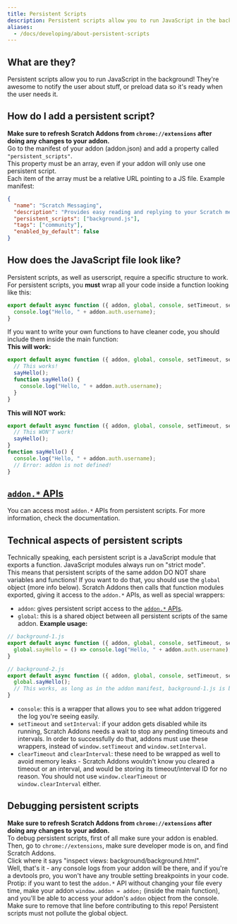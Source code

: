 ```yaml
---
title: Persistent Scripts
description: Persistent scripts allow you to run JavaScript in the background! They're awesome to notify the user about stuff, or preload data so it's ready when the user needs it.
aliases: 
  - /docs/developing/about-persistent-scripts
---
```

## What are they?
Persistent scripts allow you to run JavaScript in the background! They're awesome to notify the user about stuff, or preload data so it's ready when the user needs it.

## How do I add a persistent script?
**Make sure to refresh Scratch Addons from `chrome://extensions` after doing any changes to your addon.**  
Go to the manifest of your addon (addon.json) and add a property called `"persistent_scripts"`.  
This property must be an array, even if your addon will only use one persistent script.  
Each item of the array must be a relative URL pointing to a JS file.
Example manifest:
```json
{
  "name": "Scratch Messaging",
  "description": "Provides easy reading and replying to your Scratch messages.",
  "persistent_scripts": ["background.js"],
  "tags": ["community"],
  "enabled_by_default": false
}
```

## How does the JavaScript file look like?
Persistent scripts, as well as userscript, require a specific structure to work.  
For persistent scripts, you **must** wrap all your code inside a function looking like this:
```js
export default async function ({ addon, global, console, setTimeout, setInterval, clearTimeout, clearInterval }) {
  console.log("Hello, " + addon.auth.username);
}
```
If you want to write your own functions to have cleaner code, you should include them inside the main function:  
**This will work:**
```js
export default async function ({ addon, global, console, setTimeout, setInterval, clearTimeout, clearInterval }) {
  // This works!
  sayHello();
  function sayHello() {
    console.log("Hello, " + addon.auth.username);
  }
}
```
**This will NOT work:**
```js
export default async function ({ addon, global, console, setTimeout, setInterval, clearTimeout, clearInterval }) {
  // This WON'T work!
  sayHello();
}
function sayHello() {
  console.log("Hello, " + addon.auth.username);
  // Error: addon is not defined!
}
```

## [`addon.*` APIs](/docs/developing/addon-apis-reference)
You can access most `addon.*` APIs from persistent scripts. For more information, check the documentation.

## Technical aspects of persistent scripts
Technically speaking, each persistent script is a JavaScript module that exports a function. JavaScript modules always run on "strict mode".    
This means that persistent scripts of the same addon DO NOT share variables and functions! If you want to do that, you should use the `global` object (more info below).
Scratch Addons then calls that function modules exported, giving it access to the `addon.*` APIs, as well as special wrappers:  
- `addon`: gives persistent script access to the [`addon.*` APIs](/docs/developing/addon-apis-reference).
- `global`: this is a shared object between all persistent scripts of the same addon. **Example usage:**
```js
// background-1.js
export default async function ({ addon, global, console, setTimeout, setInterval, clearTimeout, clearInterval }) {
  global.sayHello = () => console.log("Hello, " + addon.auth.username);
}

// background-2.js
export default async function ({ addon, global, console, setTimeout, setInterval, clearTimeout, clearInterval }) {
  global.sayHello();
  // This works, as long as in the addon manifest, background-1.js is before background-2.js in the persistent_scripts array.
}
```
- `console`: this is a wrapper that allows you to see what addon triggered the log you're seeing easily.
- `setTimeout` and `setInterval`: if your addon gets disabled while its running, Scratch Addons needs a wait to stop any pending timeouts and intervals. In order to successfully do that, addons must use these wrappers, instead of `window.setTimeout` and `window.setInterval`.
- `clearTimeout` and `clearInterval`: these need to be wrapped as well to avoid memory leaks - Scratch Addons wouldn't know you cleared a timeout or an interval, and would be storing its timeout/interval ID for no reason. You should not use `window.clearTimeout` or `window.clearInterval` either.

## Debugging persistent scripts
**Make sure to refresh Scratch Addons from `chrome://extensions` after doing any changes to your addon.**  
To debug persistent scripts, first of all make sure your addon is enabled.  
Then, go to `chrome://extensions`, make sure developer mode is on, and find Scratch Addons.  
Click where it says "inspect views: background/background.html".  
Well, that's it - any console logs from your addon will be there, and if you're a devtools pro, you won't have any trouble setting breakpoints in your code.  
Protip: if you want to test the `addon.*` API without changing your file every time, make your addon `window.addon = addon;` (inside the main function), and you'll be able to access your addon's `addon` object from the console. Make sure to remove that line before contributing to this repo! Persistent scripts must not pollute the global object.